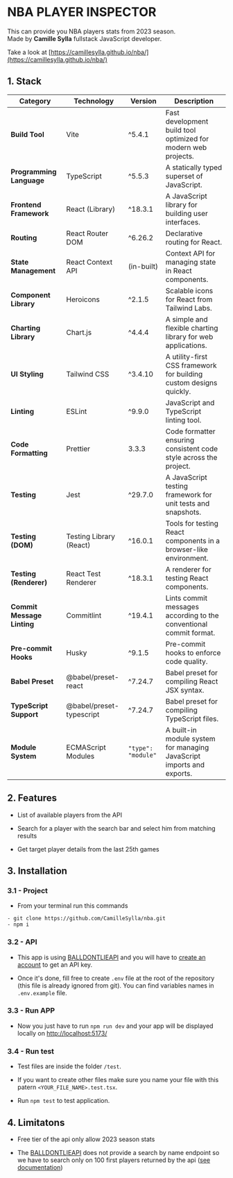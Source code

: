 # NBA PLAYER INSPECTOR

This can provide you NBA players stats from 2023 season.\
Made by **Camille Sylla** fullstack JavaScript developer.

Take a look at [https://camillesylla.github.io/nba/](https://camillesylla.github.io/nba/)

## 1. Stack

| **Category**               | **Technology**           | **Version**        | **Description**                                                       |
| -------------------------- | ------------------------ | ------------------ | --------------------------------------------------------------------- |
| **Build Tool**             | Vite                     | ^5.4.1             | Fast development build tool optimized for modern web projects.        |
| **Programming Language**   | TypeScript               | ^5.5.3             | A statically typed superset of JavaScript.                            |
| **Frontend Framework**     | React (Library)          | ^18.3.1            | A JavaScript library for building user interfaces.                    |
| **Routing**                | React Router DOM         | ^6.26.2            | Declarative routing for React.                                        |
| **State Management**       | React Context API        | (in-built)         | Context API for managing state in React components.                   |
| **Component Library**      | Heroicons                | ^2.1.5             | Scalable icons for React from Tailwind Labs.                          |
| **Charting Library**       | Chart.js                 | ^4.4.4             | A simple and flexible charting library for web applications.          |
| **UI Styling**             | Tailwind CSS             | ^3.4.10            | A utility-first CSS framework for building custom designs quickly.    |
| **Linting**                | ESLint                   | ^9.9.0             | JavaScript and TypeScript linting tool.                               |
| **Code Formatting**        | Prettier                 | 3.3.3              | Code formatter ensuring consistent code style across the project.     |
| **Testing**                | Jest                     | ^29.7.0            | A JavaScript testing framework for unit tests and snapshots.          |
| **Testing (DOM)**          | Testing Library (React)  | ^16.0.1            | Tools for testing React components in a browser-like environment.     |
| **Testing (Renderer)**     | React Test Renderer      | ^18.3.1            | A renderer for testing React components.                              |
| **Commit Message Linting** | Commitlint               | ^19.4.1            | Lints commit messages according to the conventional commit format.    |
| **Pre-commit Hooks**       | Husky                    | ^9.1.5             | Pre-commit hooks to enforce code quality.                             |
| **Babel Preset**           | @babel/preset-react      | ^7.24.7            | Babel preset for compiling React JSX syntax.                          |
| **TypeScript Support**     | @babel/preset-typescript | ^7.24.7            | Babel preset for compiling TypeScript files.                          |
| **Module System**          | ECMAScript Modules       | `"type": "module"` | A built-in module system for managing JavaScript imports and exports. |

## 2. Features

- List of available players from the API

- Search for a player with the search bar and select him from matching results

- Get target player details from the last 25th games

## 3. Installation

### 3.1 - Project

- From your terminal run this commands

```
- git clone https://github.com/CamilleSylla/nba.git
- npm i
```

### 3.2 - API

- This app is using [BALLDONTLIEAPI](https://app.balldontlie.io/) and you will have to [create an account](https://app.balldontlie.io/signup) to get an API key.

- Once it's done, fill free to create `.env` file at the root of the repository (this file is already ignored from git). You can find variables names in `.env.example` file.

### 3.3 - Run APP

- Now you just have to run `npm run dev` and your app will be displayed locally on [http://localhost:5173/](https://docs.balldontlie.io/#introduction)

### 3.4 - Run test

- Test files are inside the folder `/test`.

- If you want to create other files make sure you name your file with this patern `<YOUR_FILE_NAME>.test.tsx`.

- Run `npm test` to test application.

## 4. Limitatons

- Free tier of the api only allow 2023 season stats

- The [BALLDONTLIEAPI](https://docs.balldontlie.io/#introduction) does not provide a search by name endpoint so we have to search only on 100 first players returned by the api ([see documentation](https://docs.balldontlie.io/#players))
